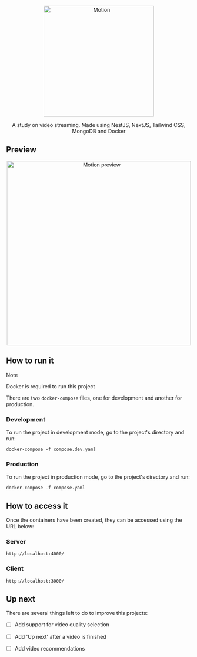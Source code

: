 <p align="center">
  <picture width="100" height="100">
    <source media="(prefers-color-scheme: dark)" srcset="https://github.com/scarpel/motion/blob/main/medias/motion-dark.png">
    <source media="(prefers-color-scheme: light)" srcset="https://github.com/scarpel/motion/blob/main/medias/motion-light.png">
    <img alt="Motion" src="https://github.com/scarpel/circles/blob/main/medias/motion-light.png" width="300">
  </picture>
</p>
<p align="center">A study on video streaming. Made using NestJS, NextJS, Tailwind CSS, MongoDB and Docker</p>

## Preview

<p align="center">
  <img alt="Motion preview" src="https://github.com/scarpel/motion/blob/main/medias/motion.gif" width="500">
</p>

## How to run it

> [!NOTE]  
> Docker is required to run this project

There are two `docker-compose` files, one for development and another for production.

### Development
To run the project in development mode, go to the project's directory and run:

```
docker-compose -f compose.dev.yaml
```

### Production
To run the project in production mode, go to the project's directory and run:

```
docker-compose -f compose.yaml
```

## How to access it
Once the containers have been created, they can be accessed using the URL below:

### Server
```
http://localhost:4000/
```

### Client
```
http://localhost:3000/
```

## Up next
There are several things left to do to improve this projects:

- [ ] Add support for video quality selection
- [ ] Add 'Up next' after a video is finished
- [ ] Add video recommendations

